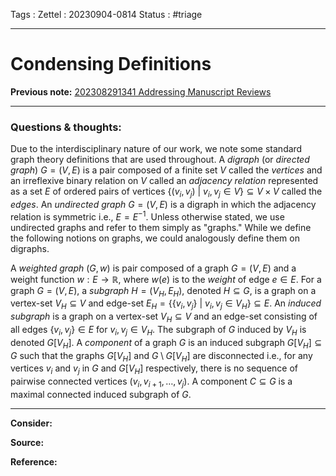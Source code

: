 Tags :
Zettel :  20230904-0814
Status : #triage 

-----

# Condensing Definitions

**Previous note:** [202308291341 Addressing Manuscript Reviews](202308291341%20Addressing%20Manuscript%20Reviews.md)

-----

### Questions & thoughts:

Due to the interdisciplinary nature of our work, we note some standard graph theory definitions that are used throughout. A *digraph* (or *directed graph*) $G=(V,E)$ is a pair composed of a finite set $V$ called the *vertices* and an irreflexive binary relation on $V$ called an *adjacency relation* represented as a set $E$ of ordered pairs of vertices $\{(v_i, v_j)~|~v_i, v_j \in V\} \subseteq V\times V$ called the *edges*. An *undirected graph* $G=(V,E)$ is a digraph in which the adjacency relation is symmetric i.e., $E=E^{-1}.$ Unless otherwise stated, we use undirected graphs and refer to them simply as "graphs." While we define the following notions on graphs, we could analogously define them on digraphs. 

A *weighted graph* $(G, w)$ is pair composed of a graph $G=(V, E)$ and a weight function $w:E\rightarrow\mathbb{R}$, where $w(e)$ is to the *weight* of edge $e\in E.$ For a graph $G=(V, E),$ a *subgraph* $H=(V_H, E_H)$, denoted $H\subseteq G$, is a graph on a vertex-set $V_H\subseteq V$ and edge-set $E_H=\{\{v_i, v_j\}~|~v_i, v_j\in V_H\}\subseteq E.$ An *induced subgraph* is a graph on a vertex-set $V_H\subseteq V$ and an edge-set consisting of all edges $\{v_i, v_j\} \in E$ for $v_i, v_j\in V_H$. The subgraph of $G$ induced by $V_H$ is denoted $G[V_H].$ A *component* of a graph $G$ is an induced subgraph $G[V_H]\subseteq G$ such that the graphs $G[V_H]$ and $G\setminus G[V_H]$ are disconnected i.e., for any vertices $v_i$ and $v_j$ in $G$ and $G[V_H]$ respectively, there is no sequence of pairwise connected vertices $(v_i, v_{i+1}, \dots, v_{j})$. A component $C\subseteq G$ is a maximal connected induced subgraph of $G.$


-----
 
**Consider:**


**Source:** 


**Reference:** 
